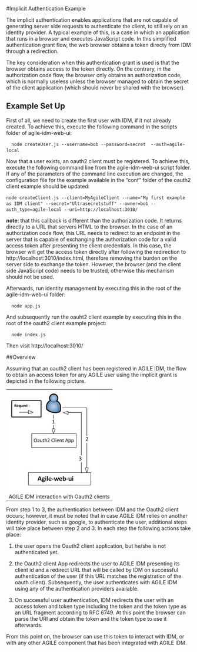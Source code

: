 #Implicit Authentication Example

The implicit authentication enables applications that are not capable of generating server side requests to authenticate the client, to still rely on an identity provider.
A typical example of this, is a case in which an application that runs in a browser and executes JavaScript code. In this simplified authentication grant flow, the web browser
obtains a token directy from IDM through a redirection.

The key consideration when this authentication grant is used is that the browser obtains access to the token directly. On the contrary, in the authorization code flow, the browser only obtains an authorization code, which is normally useless unless the browser managed to obtain the secret of the client application (which should never be shared with the browser).


## Example Set Up

First of all, we need to create the first user with IDM, if it not already created. To achieve this, execute the following command in the scripts folder of agile-idm-web-ui:
```
  node createUser.js --username=bob --password=secret  --auth=agile-local
```
Now that a user exists,  an oauth2 client must be registered. To achieve this, execute the following command line from the agile-idm-web-ui script folder. If any of the parameters of the command line execution are changed, the configuration file for the example available in the “conf” folder of the oauth2 client example should be updated:
```
node createClient.js --client=MyAgileClient --name="My first example as IDM client" --secret="Ultrasecretstuff" --owner=bob --auth_type=agile-local --uri=http://localhost:3010/
```
**note**: that this callback is different than the authorization code. It returns directly to a URL that servers HTML to the browser. In the case of an authorization code flow, this URL needs to redirect to an endpoint in the server that is capable of exchanging the authorization code for a valid access token after presenting the client credentials. In this case, the browser will get the access token directly after following the redirection to http://localhost:3010/index.html, therefore removing the burden on the server side to exchange the token. However, the browser (and the client side JavaScript code) needs to be trusted, otherwise this mechanism should not be used.

Afterwards, run identity management by executing this in the root of the agile-idm-web-ui folder:
```
  node app.js
```
And subsequently run the oauht2 client example by executing this in the root of the oauth2 client example project:
```
  node index.js
```
Then visit http://localhost:3010/

##Overview

Assuming that an oauth2 client has been registered in AGILE IDM, the flow to obtain an access token for any AGILE user using the implicit grant is depicted in the following picture.

<table align="center">
	<tr>
		<td><img src="images/tutorial-example-implicit.jpg" /></td>
	</tr>
	<tr align="center">
		<td>
			AGILE IDM interaction with Oauth2 clients
		</td>
	</tr>
</table>

From step 1 to 3, the authentication between IDM and the Oauth2 client occurs; however, it must be noted that in case AGILE IDM relies on another identity provider, such as google, to authenticate the user, additional steps will take place between step 2 and 3. In each step the following actions take place:

1. the user opens the Oauth2 client application, but he/she is not authenticated yet.

2. the Oauth2 client App redirects the user to AGILE IDM presenting its client id and a redirect URL that will be called by IDM on successful authentication of the user (if this URL matches the registration of the oauth client). Subsequently, the user authenticates with AGILE IDM using any of the authentication providers available.

3. On successful user authentication, IDM redirects the user with an access token and token type including the token and the token type as an URL fragment according to RFC 6749. At this point the browser can parse the URI and obtain the token and the token type to use it afterwards.

From this point on, the browser can use this token to interact with IDM, or with any other AGILE component that has been integrated with AGILE IDM.
